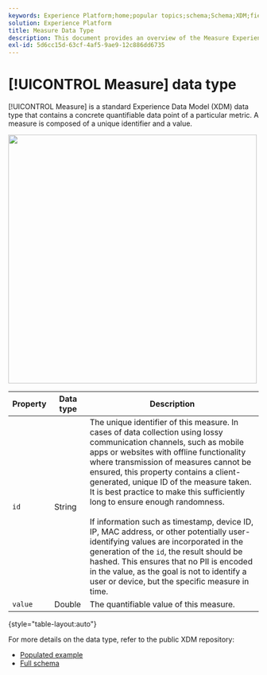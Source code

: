 ```yaml
---
keywords: Experience Platform;home;popular topics;schema;Schema;XDM;fields;schemas;Schemas;measure;datatype;data-type;data type;
solution: Experience Platform
title: Measure Data Type
description: This document provides an overview of the Measure Experience Data Model (XDM) data type.
exl-id: 5d6cc15d-63cf-4af5-9ae9-12c886dd6735
---
```

# [!UICONTROL Measure] data type

[!UICONTROL Measure] is a standard Experience Data Model (XDM) data type that contains a concrete quantifiable data point of a particular metric. A measure is composed of a unique identifier and a value.

<img src='../images/data-types/measure.PNG' width=500 /><br />

| Property | Data type | Description |
| --- | --- | --- |
| `id` | String | The unique identifier of this measure. In cases of data collection using lossy communication channels, such as mobile apps or websites with offline functionality where transmission of measures cannot be ensured, this property contains a client-generated, unique ID of the measure taken. It is best practice to make this sufficiently long to ensure enough randomness. <br><br> If information such as timestamp, device ID, IP, MAC address, or other potentially user-identifying values are incorporated in the generation of the `id`, the result should be hashed. This ensures that no PII is encoded in the value, as the goal is not to identify a user or device, but the specific measure in time. |
| `value` | Double | The quantifiable value of this measure. |

{style="table-layout:auto"}

For more details on the data type, refer to the public XDM repository:

* [Populated example](https://github.com/adobe/xdm/blob/master/components/datatypes/data/measure.example.1.json)
* [Full schema](https://github.com/adobe/xdm/blob/master/components/datatypes/data/measure.schema.json)
